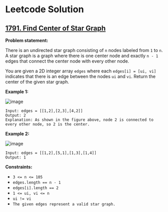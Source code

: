 # Leetcode Solution

## [1791. Find Center of Star Graph](https://leetcode.com/problems/find-center-of-star-graph/)

**Problem statement:**

There is an undirected star graph consisting of `n` nodes labeled from `1` to `n`. A star graph is a graph where there is one center node and exactly `n - 1` edges that connect the center node with every other node.

You are given a 2D integer array `edges` where each `edges[i] = [ui, vi]` indicates that there is an edge between the nodes `ui` and `vi`. Return the center of the given star graph.

**Example 1:**

![image](https://user-images.githubusercontent.com/20440403/172464827-650d5ebe-f0c8-4c94-8e1d-d786972a808c.png)

```
Input: edges = [[1,2],[2,3],[4,2]]
Output: 2
Explanation: As shown in the figure above, node 2 is connected to every other node, so 2 is the center.
```

**Example 2:**

![image](https://user-images.githubusercontent.com/20440403/172516238-63d995ab-76d1-4ddf-acbe-6cb4b7823c86.png)

```
Input: edges = [[1,2],[5,1],[1,3],[1,4]]
Output: 1
``` 

**Constraints:**

* ```3 <= n <= 105```
* ```edges.length == n - 1```
* ```edges[i].length == 2```
* ```1 <= ui, vi <= n```
* ```ui != vi```
* ```The given edges represent a valid star graph.```
